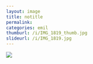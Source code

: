 ```yaml
---
layout: image
title: notitle
permalink: 
categories: emil
thumburl: /i/IMG_1819_thumb.jpg
slideurl: /i/IMG_1819.jpg 
---
```

![]({{site.url}}/i/IMG_1819.jpg)
